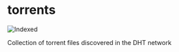 torrents 
========
![Indexed](https://img.shields.io/badge/indexed-110250-blue)

Collection of torrent files discovered in the DHT network
